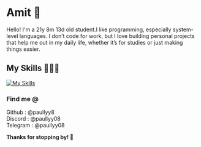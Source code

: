 # Amit 🌻

Hello! I'm a 21y 8m 13d old student.I like programming, especially system-level languages. I don’t code for work, but I love building personal projects that help me out in my daily life, whether it’s for studies or just making things easier.

## My Skills 👨🏻‍💻
[![My Skills](https://skillicons.dev/icons?i=c,python,js,html,css)](https://skillicons.dev)

### Find me @
Github    : @paullyy8 <br>
Discord   : @paullyy08 <br>
Telegram  : @paullyy08

**Thanks for stopping by! 👋**
